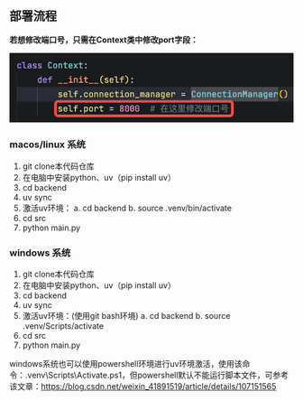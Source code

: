 ## 部署流程

**若想修改端口号，只需在Context类中修改port字段：**

![screenshot](assets/screenshot-20250729-142202.png)

### macos/linux 系统

1. git clone本代码仓库
2. 在电脑中安装python、uv（pip install uv）
3. cd backend
4. uv sync
5. 激活uv环境：
    a. cd backend
    b. source .venv/bin/activate
6. cd src
7. python main.py

### windows 系统

1. git clone本代码仓库
2. 在电脑中安装python、uv（pip install uv）
3. cd backend
4. uv sync
5. 激活uv环境：(使用git bash环境)
    a. cd backend
    b. source .venv/Scripts/activate
6. cd src
7. python main.py

windows系统也可以使用powershell环境进行uv环境激活，使用该命令：.venv\Scripts\Activate.ps1，但powershell默认不能运行脚本文件，可参考该文章：https://blog.csdn.net/weixin_41891519/article/details/107151565
